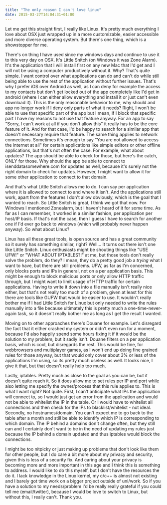 ```yaml
---
title: "The only reason I can't love linux"
date: 2015-03-27T14:04:31+01:00
---
```

Let me get this straight first, I really like Linux. It's pretty much everything I love about OSX just wrapped up in a more customizable, easier accessible and more diverse operating system. But there's one thing, which is a showstopper for me.

There's on thing I have used since my windows days and continue to use it to this very day on OSX. It's Little Snitch (on Windows it was Zone Alarm). It's the application that I will install first on any new Mac that I'd get and I will not be using a computer productively without it. Why? That's quite simple. I want control over what applications can do and can't do while still being able to use the rest of the application without further issues. That's why I prefer iOS over Android as well, as I can deny for example the access to my contacts but don't get locked out of the app completely like I'd get in android (where I can either allow everything and install it or just can't even download it). This is the only reasonable behavior to me, why should and app no longer work if I deny only parts of what it needs? Right, I won't be able to use that specific part of the app but I mean, if I block that specific part I have my reasons to not use that feature anyway. For an app to say "Sorry, I can't work at all if you don't allow this" it really has to be the core feature of it. And for that case, I'd be happy to search for a similar app that doesn't necessary require that feature. The same thing applies to network connections. Sometimes it's enough to say "You are not allowed to access the internet at all" for certain applications like simple editors or other offline applications, but that's not often the case. For example, what about updates? The app should be able to check for those, but here's the catch, ONLY for those. Why should the app be able to connect to isenddatasomewhere.com for updates as well, because it's surely not the right domain to check for updates. However, I might want to allow it for some other application to connect to that domain. 

And that's what Little Snitch allows me to do. I can say per application where it is allowed to connect to and where it isn't. And the applications still work, apart from the features I don't allow obviously, which is the goal that I wanted to reach. So Little Snitch is great, I think we got that now. For Windows I mentioned Zonealarm, but I haven't heard of it for some time. As far as I can remember, it worked in a similar fashion, per application per host/IP basis. If that's not the case, then I guess I have to search for another one if I'd ever go back to windows (which will probably never happen anyway). So what about Linux?

Linux has all these great tools, is open source and has a great community so it surely has something similar, right? Well... It turns out there isn't one like Little Snitch. Linux enthusiasts might be shouting things like "USE UFW!" or "WHAT ABOUT IPTABLES?!" at me, but those tools don't really solve the problem, do they? I mean, they do a pretty good job a *trying* what I want to have, but there are still problems. UFW, as far as I'm concerned, only blocks ports and IPs in general, not on a per application basis. This might be enough to block malicious ports or only allow HTTP traffic through, but I might want to limit usage of HTTP traffic for certain applications. Having to write it down into a file manually isn't really nice either, but that's not really too much of a problem, given at least for this there are tools like GUFW that would be easier to use. It wouldn't really bother me if I had Little Snitch for Linux but only needed to write the rules manually into a file because ultimately this is pretty much a one-time-never-again task, so it doesn't really bother me as long as I get the result I wanted.

Moving on to other approaches there's Douane for example. Let's disregard the fact that it either crashed my system or didn't even run for a moment, because I'd also happily spend some hours fixing it if it would be the solution to my problem, but it sadly isn't. Douane filters on a per application basis, which is cool, but disregards the rest. This would be fine, for webbrowsers and multiplayer games, as I won't end up doing fine grained rules for those anyway, but that would only cover about 3% or less of the applications I'm using, so its pretty much useless as well. It looks nice, I give it that, but that doesn't really help too much.

Lastly, iptables. Pretty much as close to the goal as you can be, but it doesn't quite reach it. So it does allow me to set rules per IP and port while also letting me specify the owner/process that this rule applies to. This is what I want right? Not quite. First, I can't anticipate what IPs the application will connect to, so I would just get an error from the application and would not be able to whitelist the IP in the table. Or I would have to whitelist all connections and then check for the IPs to blacklist/whitelist - not ideal. Secondly, no hostnames/domain. You can't expect me to go back to the table after a month and still be able to identify which IP is corresponding to which domain. The IP behind a domains don't change often, but they still can and I certainly don't want to be in the need of updating my rules just because the IP behind a domain updated and thus iptables would block the connections.

I might be too nitpicky or just making up problems that don't look like them for other people, but I do care a bit more about my privacy and security, given this is less of a security fix. And caring about your privacy is becoming more and more important in this age and I think this is something to address. I would like to do this myself, but I don't have the resources the do it. I lack knowledge in the Linux kernel, my c/c++ is almost not existing and I barely got time work on a bigger project outside of uni/work. So if you have a solution to my needs/problem I'd be really really grateful if you could tell me (email/twitter), because I would be love to switch to Linux, but without this, I really can't. Thank you.
